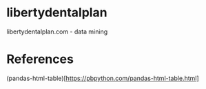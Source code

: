 # libertydentalplan
libertydentalplan.com - data mining

# References
(pandas-html-table)[https://pbpython.com/pandas-html-table.html]
